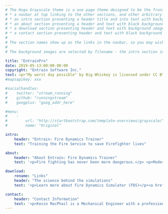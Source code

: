 ```yaml
---
# The Hugo Grayscale theme is a one page theme designed to be the front page to your site.  Its content is populated via the front-matter in content/_index.md.  The page consists of, in order:
# * a navbar at top linking to the other sections, and other arbitrary links
# * an intro section presenting a header title and into text with background image
# * an about section presenting a header and text with black background
# * a download section presenting header and text with background image
# * a contact section presenting header and text with black background
# 
# The section names show up as the links in the navbar, so you may wish to rename them if, for example, you're not using it for the purpose suggested by the default section name.
# 
# The background images are selected by filename - the intro section image must be named "intro-bg.jpg" and placed in the "static/img/" directory for your site.  Similarly, the downloads section image must be named "downloads-bg.jpg" and placed in the "static/img/" directory for your site.  See the default images in the theme's static directory for file size reference.

title: "EntrainPro"
date: 2019-05-13:00:00-00:00
copyright: "Entrain Software Inc."
text: <p>"My worst day possible" by Big Whiskey is licensed under CC BY-NC-ND 2.0</p>'
#mapsapikey: xxx

#socialhandles:
#    twitter: "stream_running"
#    github: "runningstream"
#    googplus: "goog_addr_here"

#menu:
#    -
#        url: "http://startbootstrap.com/template-overviews/grayscale/"
#        name: "Original"

intro:
    header: "Entrain: Fire Dynamics Trainer"
    text: "Training the Fire Service to save Firefighter lives"

about:
    header: "About Entrain: Fire Dynamics Trainer"
    text: '<p>Fire fighting has never been more dangerous.</p> <p>Modern construction and materials are creating fires that grow faster and hotter than those of a generation ago.</p> <p>Thanks to improved building codes and better education structure fires are now a low frequency occurrence, but a side effect of this success is that today&#39s firefighters have less experience with structure fires than ever before.</p> <p>These two factors together have the potential for deadly consequences.</p> <p>Nothing can replace live, hands-on training for firefighters, it is absolutely critical to their success.  But there are fire phenomena that are too dangerous to train with or which require large, expensive props which are costly and not readily accessible to most firefighters.</p> <p>Entrain: Fire Dynamics Trainer is envisioned as a Virtual Reality tool to give firefighters the extra knowledge they need to fight today&#39s fires, and to supplement existing live fire training with immersive, realistic, accessible, and cost effective fire dynamic scenarios while minimizing exposure to hazardous conditions and materials.</p><p>Using data generated with Fire Dynamics Simulator (FDS) - a world class heat and smoke transport simulation package written by the National Institute of Standards and Technology (NIST) of the United States Department of Commerce - driving a visually realistic room-scale VR simulation, end users will be able to train with <a href="https://en.wikipedia.org/wiki/Flashover">flashover</a> or <a href="https://en.wikipedia.org/wiki/Backdraft">backdraft</a> scenarios that currently are only experienced at active fire scenes at great risk to the firefighter.</p> <p><img src="/img/fds_snapshot_33.png" /></p>'

download:
    rename: "Links"
    header: "The science behind the simulations"
    text: '<p>Learn more about Fire Dynamics Simulator (FDS)</p><a href="https://pages.nist.gov/fds-smv/" class="btn btn-default btn-lg">Visit FDS-SMV</a>'

contact:
    header: "Contact Information"
    text: '<p>Kevin MacPhail is a Mechanical Engineer with a professional background in Aerospace, Software Development and Visual Effects.  Kevin is a passionate volunteer Firefighter with the North River Fire Department and holds NFPA 1001 Firefighter II, NFPA 472 Hazardous Materials Technician and NFPA 1041 Fire Service Instructor Level I certifications.</p> <p>Dustin Sparks is a technology and management extraordinaire.  His career has seen him deliver projects and titles in numerous industries with companies ranging from startup/indie development through to the largest company in the world.  Over the past 6 years he has built and continues to run a successful technology consulting company which has helped numerous clients in varied industries; including architecture, design, implementation, and delivery of a Platform as a Service (PaaS) in the Mixed Reality space.  Dustin is able to bring out the best in teams and see clear paths to delivery.  Dustin is also a technology advocate and has founded communities, such as PEI Developers, that have grown knowledge and industry in Eastern Canada.</p> <p>Mark Wright is a solution architect, living in Prince Edward Island. Over the past five years, he has lead many development efforts for Riot Games, Autodesk, Pixar, and Epic Games. Outside of work, Mark is a member of the Cross Roads Fire Department, a Canadian Red Cross certified First Responder, and will receive his NFPA 1001 Firefighter I certification later this year.</p> <p>Feel free to contact us at <a href = "mailto: info@entrainpro.com">info@entrainpro.com</a> for more information.</p>'
---
```


